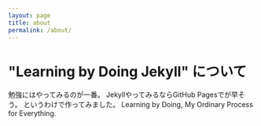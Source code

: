 ```yaml
---
layout: page
title: about
permalink: /about/
---
```


# "Learning by Doing Jekyll" について

勉強にはやってみるのが一番。
JekyllやってみるならGitHub Pagesでが早そう。
というわけで作ってみました。
Learning by Doing, My Ordinary Process for Everything.


<!--
This is the base Jekyll theme. You can find out more info about customizing your Jekyll theme, as well as basic Jekyll usage documentation at [jekyllrb.com](http://jekyllrb.com/)

You can find the source code for the Jekyll new theme at:
{% include icon-github.html username="jglovier" %} /
[jekyll-new](https://github.com/jglovier/jekyll-new)

You can find the source code for Jekyll at
{% include icon-github.html username="jekyll" %} /
[jekyll](https://github.com/jekyll/jekyll)
-->
